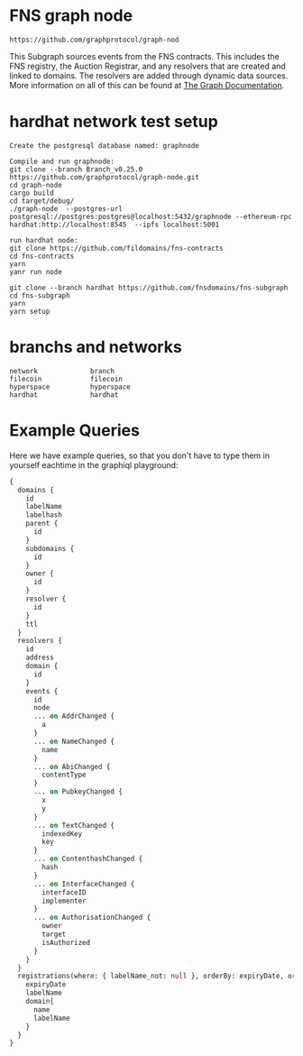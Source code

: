 # FNS graph node
    https://github.com/graphprotocol/graph-nod    

This Subgraph sources events from the FNS contracts. This includes the FNS registry, the Auction Registrar, and any resolvers that are created and linked to domains. The resolvers are added through dynamic data sources. More information on all of this can be found at [The Graph Documentation](https://thegraph.com/docs/developer/quick-start/).

# hardhat network test setup
    Create the postgresql database named: graphnode

    Compile and run graphnode:
    git clone --branch Branch_v0.25.0 https://github.com/graphprotocol/graph-node.git
    cd graph-node
    cargo build
    cd target/debug/
    ./graph-node  --postgres-url postgresql://postgres:postgres@localhost:5432/graphnode --ethereum-rpc hardhat:http://localhost:8545  --ipfs localhost:5001

    run hardhat node:
    git clone https://github.com/fildomains/fns-contracts
    cd fns-contracts
    yarn
    yanr run node

    git clone --branch hardhat https://github.com/fnsdomains/fns-subgraph
    cd fns-subgraph
    yarn
    yarn setup

# branchs and networks

    network             branch
    filecoin            filecoin
    hyperspace          hyperspace
    hardhat             hardhat

# Example Queries

Here we have example queries, so that you don't have to type them in yourself eachtime in the graphiql playground:

```graphql
{
  domains {
    id
    labelName
    labelhash
    parent {
      id
    }
    subdomains {
      id
    }
    owner {
      id
    }
    resolver {
      id
    }
    ttl
  }
  resolvers {
    id
    address
    domain {
      id
    }
    events {
      id
      node
      ... on AddrChanged {
        a
      }
      ... on NameChanged {
        name
      }
      ... on AbiChanged {
        contentType
      }
      ... on PubkeyChanged {
        x
        y
      }
      ... on TextChanged {
        indexedKey
        key
      }
      ... on ContenthashChanged {
        hash
      }
      ... on InterfaceChanged {
        interfaceID
        implementer
      }
      ... on AuthorisationChanged {
        owner
        target
        isAuthorized
      }
    }
  }
  registrations(where: { labelName_not: null }, orderBy: expiryDate, orderDirection: asc, first: 10, skip: 0) {
    expiryDate
    labelName
    domain{
      name
      labelName
    }
  }
}

```
